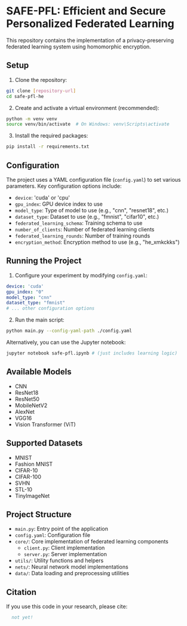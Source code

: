 # SAFE-PFL: Efficient and Secure Personalized Federated Learning



This repository contains the implementation of a privacy-preserving federated learning system using homomorphic encryption.

## Setup

1. Clone the repository:
```bash
git clone [repository-url]
cd safe-pfl-he
```

2. Create and activate a virtual environment (recommended):
```bash
python -m venv venv
source venv/bin/activate  # On Windows: venv\Scripts\activate
```

3. Install the required packages:
```bash
pip install -r requirements.txt
```

## Configuration

The project uses a YAML configuration file (`config.yaml`) to set various parameters. Key configuration options include:

- `device`: 'cuda' or 'cpu'
- `gpu_index`: GPU device index to use
- `model_type`: Type of model to use (e.g., "cnn", "resnet18", etc.)
- `dataset_type`: Dataset to use (e.g., "fmnist", "cifar10", etc.)
- `federated_learning_schema`: Training schema to use
- `number_of_clients`: Number of federated learning clients
- `federated_learning_rounds`: Number of training rounds
- `encryption_method`: Encryption method to use (e.g., "he_xmkckks")

## Running the Project

1. Configure your experiment by modifying `config.yaml`:
```yaml
device: 'cuda'
gpu_index: "0"
model_type: "cnn"
dataset_type: "fmnist"
# ... other configuration options
```

2. Run the main script:
```bash
python main.py --config-yaml-path ./config.yaml
```

Alternatively, you can use the Jupyter notebook:
```bash
jupyter notebook safe-pfl.ipynb # (just includes learning logic)
```

## Available Models

- CNN
- ResNet18
- ResNet50
- MobileNetV2
- AlexNet
- VGG16
- Vision Transformer (ViT)

## Supported Datasets

- MNIST
- Fashion MNIST
- CIFAR-10
- CIFAR-100
- SVHN
- STL-10
- TinyImageNet

## Project Structure

- `main.py`: Entry point of the application
- `config.yaml`: Configuration file
- `core/`: Core implementation of federated learning components
  - `client.py`: Client implementation
  - `server.py`: Server implementation
- `utils/`: Utility functions and helpers
- `nets/`: Neural network model implementations
- `data/`: Data loading and preprocessing utilities

## Citation

If you use this code in your research, please cite:

```bibtex
  not yet!
```
